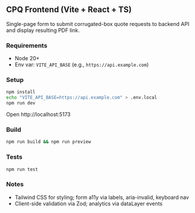 ## CPQ Frontend (Vite + React + TS)

Single-page form to submit corrugated-box quote requests to backend API and display resulting PDF link.

### Requirements

- Node 20+
- Env var: `VITE_API_BASE` (e.g., `https://api.example.com`)

### Setup

```bash
npm install
echo "VITE_API_BASE=https://api.example.com" > .env.local
npm run dev
```

Open http://localhost:5173

### Build

```bash
npm run build && npm run preview
```

### Tests

```bash
npm run test
```

### Notes

- Tailwind CSS for styling; form a11y via labels, aria-invalid, keyboard nav
- Client-side validation via Zod; analytics via dataLayer events
